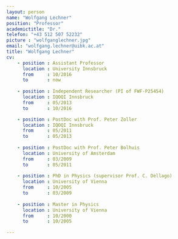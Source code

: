 ```yaml
---
layout: person
name: "Wolfgang Lechner"
position: "Professor"
academictitle: "Dr."
telefon: "+43 512 507 52232"
picture : "wolfganglechner.jpg"
email: "wolfgang.lechner@uibk.ac.at"
title: "Wolfgang Lechner"
cv:
    - position : Assistant Professor 
      location : University Innsbruck
      from     : 10/2016
      to       : now
  
    - position : Independent Researcher (PI of FWF-P25454)
      location : IQOQI Innsbruck
      from     : 05/2013
      to       : 10/2016

    - position : PostDoc with Prof. Peter Zoller
      location : IQOQI Innsbruck
      from     : 05/2011
      to       : 05/2013
      
    - position : PostDoc with Prof. Peter Bolhuis
      location : University of Amsterdam
      from     : 03/2009
      to       : 05/2011
      
    - position : PhD in Physics (supervisor Prof. C. Dellago)
      location : University of Vienna
      from     : 10/2005
      to       : 03/2009
    
    - position : Master in Physics
      location : University of Vienna
      from     : 10/2000
      to       : 10/2005

---
```


